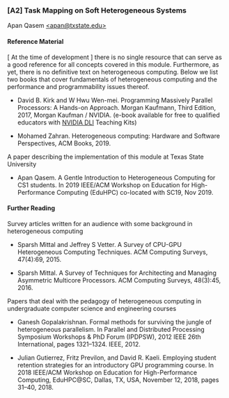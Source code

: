 ### [A2] Task Mapping on Soft Heterogeneous Systems 
Apan Qasem [\<apan@txstate.edu\>](apan@txstate.edu)

#### <a href="references"></a>Reference Material 

[ At the time of development ] there is no single resource that can serve as a good reference for all
concepts covered in this module. Furthermore, as yet, there is no definitive text on heterogeneous
computing. Below we list two books that cover fundamentals of heterogeneous computing and the
performance and programmability issues thereof. 

* David B. Kirk and W Hwu Wen-mei. Programming Massively Parallel Processors: A Hands-on Approach.
  Morgan Kaufmann, Third Edition, 2017, Morgan Kaufman / NVIDIA. (e-book available for free to qualified
  educators with [NVIDIA DLI](https://www.nvidia.com/en-us/training/) Teaching Kits)

* Mohamed Zahran. Heterogeneous computing: Hardware and Software Perspectives, ACM Books, 2019.


A paper describing the implementation of this module at Texas State University

* Apan Qasem. A Gentle Introduction to Heterogeneous Computing for CS1 students. In 2019 IEEE/ACM
  Workshop on Education for High-Performance Computing (EduHPC) co-located with SC19, Nov 2019.


#### Further Reading 

Survey articles written for an audience with some background in heterogeneous computing

* Sparsh Mittal and Jeffrey S Vetter. A Survey of CPU-GPU Heterogeneous Computing Techniques. ACM
  Computing Surveys, 47(4):69, 2015. 

* Sparsh Mittal. A Survey of Techniques for Architecting and Managing Asymmetric Multicore
  Processors. ACM Computing Surveys, 48(3):45, 2016.
  
Papers that deal with the pedagogy of heterogeneous computing in undergraduate computer science and
engineering courses 

* Ganesh Gopalakrishnan. Formal methods for surviving the jungle of heterogeneous parallelism. In
  Parallel and Distributed Processing Symposium Workshops & PhD Forum (IPDPSW), 2012 IEEE 26th
  International, pages 1321–1324. IEEE, 2012. 

* Julian Gutierrez, Fritz Previlon, and David R. Kaeli. Employing student retention strategies for
  an introductory GPU programming course. In 2018 IEEE/ACM Workshop on Education for
  High-Performance Computing, EduHPC@SC, Dallas, TX, USA, November 12, 2018, pages 31–40, 2018.
